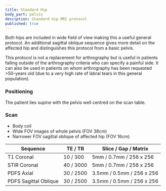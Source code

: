 ```yaml
---
title: Standard Hip
body_part: pelvis
desciption: Standard hip MRI protocol
published: true
---
```


Both hips are included in wide field of view making this a useful general protocol. An additional sagittal oblique sequence gives more detail on the affected hip and distinguishes this protocol from a basic pelvis.

This protocol is not a replacement for arthrography but is useful in patients falling outside of the arthrography criteria who can specify a painful side. It can also be used in patients on whom arthrography has been requested >50-years old (due to a very high rate of labral tears in this general population).

### Positioning
The patient lies supine with the pelvis well centred on the scan table.

### Scan
- Body coil
- Wide FOV images of whole pelvis (FOV 38cm)
- Narrower FOV sagittal oblique of affected hip (FOV 16cm)

| Sequence              | TE / TR           | Slice / Gap / Matrix      |
| ---                   | ---               | ---                       |
| T1 Coronal 			| 10 / 300			| 5mm / 0.7mm / 256 x 256	|
| STIR Coronal			| 40 / 3000			| 5mm / 0.7mm / 256 x 256	|
| PDFS Axial			| 30 / 2500			| 3.5mm / 0.5mm / 256 x 256	|
| PDFS Sagittal Oblique | 30 / 2500			| 3.5mm / 0.5mm / 256 x 256	|
